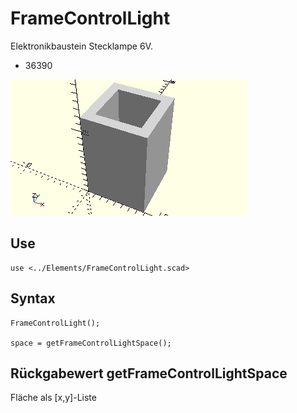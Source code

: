 # FrameControlLight
Elektronikbaustein Stecklampe 6V.
- 36390

![FrameControlLight](../../images/FrameControlLight.png)

## Use
```
use <../Elements/FrameControlLight.scad>
```

## Syntax
```
FrameControlLight();

space = getFrameControlLightSpace();
```

## Rückgabewert getFrameControlLightSpace
Fläche als \[x,y]-Liste